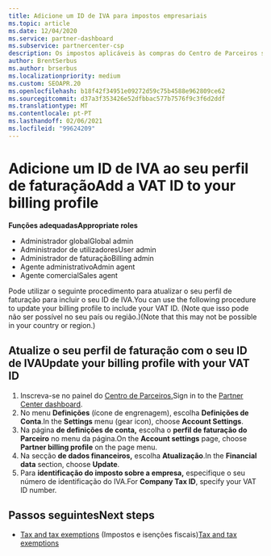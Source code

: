 ```yaml
---
title: Adicione um ID de IVA para impostos empresariais
ms.topic: article
ms.date: 12/04/2020
ms.service: partner-dashboard
ms.subservice: partnercenter-csp
description: Os impostos aplicáveis às compras do Centro de Parceiros são determinados pelo endereço da sua empresa. As empresas de alguns países podem fornecer o seu número de IVA ou equivalente local.
author: BrentSerbus
ms.author: brserbus
ms.localizationpriority: medium
ms.custom: SEOAPR.20
ms.openlocfilehash: b18f42f34951e09272d59c75b4588e962809ce62
ms.sourcegitcommit: d37a3f353426e52dfbbac577b7576f9c3f6d2ddf
ms.translationtype: MT
ms.contentlocale: pt-PT
ms.lasthandoff: 02/06/2021
ms.locfileid: "99624209"
---
```

# <a name="add-a-vat-id-to-your-billing-profile"></a><span data-ttu-id="94a93-104">Adicione um ID de IVA ao seu perfil de faturação</span><span class="sxs-lookup"><span data-stu-id="94a93-104">Add a VAT ID to your billing profile</span></span>

<span data-ttu-id="94a93-105">**Funções adequadas**</span><span class="sxs-lookup"><span data-stu-id="94a93-105">**Appropriate roles**</span></span>

- <span data-ttu-id="94a93-106">Administrador global</span><span class="sxs-lookup"><span data-stu-id="94a93-106">Global admin</span></span>
- <span data-ttu-id="94a93-107">Administrador de utilizadores</span><span class="sxs-lookup"><span data-stu-id="94a93-107">User admin</span></span>
- <span data-ttu-id="94a93-108">Administrador de faturação</span><span class="sxs-lookup"><span data-stu-id="94a93-108">Billing admin</span></span>
- <span data-ttu-id="94a93-109">Agente administrativo</span><span class="sxs-lookup"><span data-stu-id="94a93-109">Admin agent</span></span>
- <span data-ttu-id="94a93-110">Agente comercial</span><span class="sxs-lookup"><span data-stu-id="94a93-110">Sales agent</span></span>

<span data-ttu-id="94a93-111">Pode utilizar o seguinte procedimento para atualizar o seu perfil de faturação para incluir o seu ID de IVA.</span><span class="sxs-lookup"><span data-stu-id="94a93-111">You can use the following procedure to update your billing profile to include your VAT ID.</span></span> <span data-ttu-id="94a93-112">(Note que isso pode não ser possível no seu país ou região.)</span><span class="sxs-lookup"><span data-stu-id="94a93-112">(Note that this may not be possible in your country or region.)</span></span>

## <a name="update-your-billing-profile-with-your-vat-id"></a><span data-ttu-id="94a93-113">Atualize o seu perfil de faturação com o seu ID de IVA</span><span class="sxs-lookup"><span data-stu-id="94a93-113">Update your billing profile with your VAT ID</span></span>

1. <span data-ttu-id="94a93-114">Inscreva-se no painel do [Centro de Parceiros.](https://partner.microsoft.com/dashboard/)</span><span class="sxs-lookup"><span data-stu-id="94a93-114">Sign in to the [Partner Center dashboard](https://partner.microsoft.com/dashboard/).</span></span>
2. <span data-ttu-id="94a93-115">No menu **Definições** (ícone de engrenagem), escolha **Definições de Conta**.</span><span class="sxs-lookup"><span data-stu-id="94a93-115">In the **Settings** menu (gear icon), choose **Account Settings**.</span></span>
3. <span data-ttu-id="94a93-116">Na página **de definições de conta,** escolha o **perfil de faturação do Parceiro** no menu da página.</span><span class="sxs-lookup"><span data-stu-id="94a93-116">On the **Account settings** page, choose **Partner billing profile** on the page menu.</span></span>
4. <span data-ttu-id="94a93-117">Na secção **de dados financeiros,** escolha **Atualização**.</span><span class="sxs-lookup"><span data-stu-id="94a93-117">In the **Financial data** section, choose **Update**.</span></span>
5. <span data-ttu-id="94a93-118">Para **identificação do imposto sobre a empresa,** especifique o seu número de identificação do IVA.</span><span class="sxs-lookup"><span data-stu-id="94a93-118">For **Company Tax ID**, specify your VAT ID number.</span></span>

## <a name="next-steps"></a><span data-ttu-id="94a93-119">Passos seguintes</span><span class="sxs-lookup"><span data-stu-id="94a93-119">Next steps</span></span>

- <span data-ttu-id="94a93-120">[Tax and tax exemptions](tax-and-tax-exemptions.md) (Impostos e isenções fiscais)</span><span class="sxs-lookup"><span data-stu-id="94a93-120">[Tax and tax exemptions](tax-and-tax-exemptions.md)</span></span>
